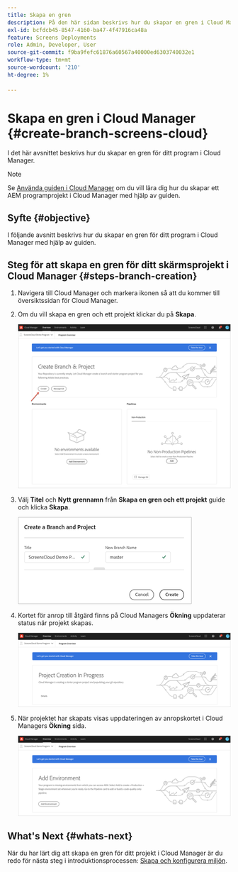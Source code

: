 ```yaml
---
title: Skapa en gren
description: På den här sidan beskrivs hur du skapar en gren i Cloud Manager för skärmar as a Cloud Service.
exl-id: bcfdcb45-8547-4160-ba47-4f47916ca48a
feature: Screens Deployments
role: Admin, Developer, User
source-git-commit: f9ba9fefc61876a60567a40000ed6303740032e1
workflow-type: tm+mt
source-wordcount: '210'
ht-degree: 1%

---
```


# Skapa en gren i Cloud Manager {#create-branch-screens-cloud}

I det här avsnittet beskrivs hur du skapar en gren för ditt program i Cloud Manager.

>[!NOTE]
>Se [Använda guiden i Cloud Manager](https://experienceleague.adobe.com/docs/experience-manager-cloud-service/content/implementing/using-cloud-manager/create-application-project/using-the-wizard.html) om du vill lära dig hur du skapar ett AEM programprojekt i Cloud Manager med hjälp av guiden.

## Syfte {#objective}

I följande avsnitt beskrivs hur du skapar en gren för ditt program i Cloud Manager med hjälp av guiden.

## Steg för att skapa en gren för ditt skärmsprojekt i Cloud Manager {#steps-branch-creation}

1. Navigera till Cloud Manager och markera ikonen så att du kommer till översiktssidan för Cloud Manager.

1. Om du vill skapa en gren och ett projekt klickar du på **Skapa**.

   ![bild](/help/screens-cloud/assets/onboarding/create-branch1.png)

1. Välj **Titel** och **Nytt grennamn** från **Skapa en gren och ett projekt** guide och klicka **Skapa**.

   ![bild](/help/screens-cloud/assets/onboarding/create-branch2.png)

1. Kortet för anrop till åtgärd finns på Cloud Managers **Ökning** uppdaterar status när projekt skapas.

   ![bild](/help/screens-cloud/assets/onboarding/create-branch3.png)

1. När projektet har skapats visas uppdateringen av anropskortet i Cloud Managers **Ökning** sida.

   ![bild](/help/screens-cloud/assets/onboarding/create-branch4.png)

## What&#39;s Next {#whats-next}

När du har lärt dig att skapa en gren för ditt projekt i Cloud Manager är du redo för nästa steg i introduktionsprocessen: [Skapa och konfigurera miljön](/help/screens-cloud/onboarding-screens-cloud/creating-an-environment.md).
